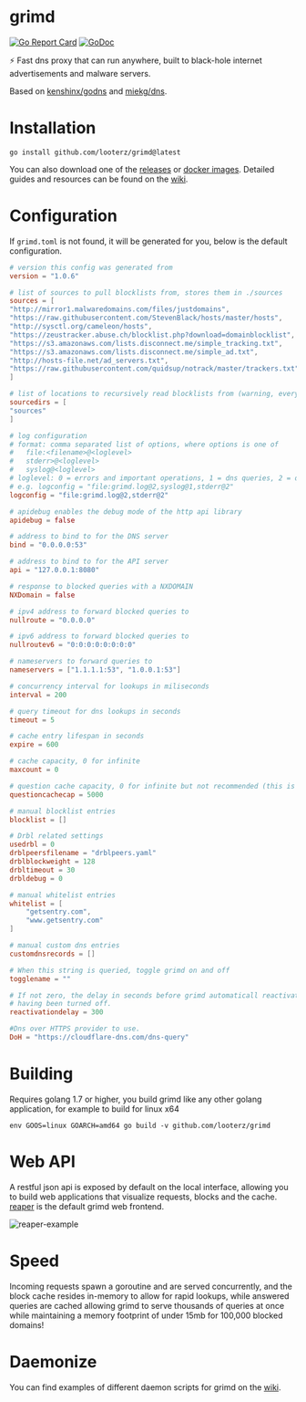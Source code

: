 # grimd
[![Go Report Card](https://goreportcard.com/badge/github.com/looterz/grimd?style=flat-square)](https://goreportcard.com/report/github.com/looterz/grimd)
[![GoDoc](https://img.shields.io/badge/godoc-reference-blue.svg?style=flat-square)](http://godoc.org/github.com/looterz/grimd)

:zap: Fast dns proxy that can run anywhere, built to black-hole internet advertisements and malware servers.

Based on [kenshinx/godns](https://github.com/kenshinx/godns) and [miekg/dns](https://github.com/miekg/dns).

# Installation
```
go install github.com/looterz/grimd@latest
```

You can also download one of the [releases](https://github.com/looterz/grimd/releases) or [docker images](https://github.com/looterz/grimd/pkgs/container/grimd). Detailed guides and resources can be found on the [wiki](https://github.com/looterz/grimd/wiki).

# Configuration
If ```grimd.toml``` is not found, it will be generated for you, below is the default configuration.
```toml
# version this config was generated from
version = "1.0.6"

# list of sources to pull blocklists from, stores them in ./sources
sources = [
"http://mirror1.malwaredomains.com/files/justdomains",
"https://raw.githubusercontent.com/StevenBlack/hosts/master/hosts",
"http://sysctl.org/cameleon/hosts",
"https://zeustracker.abuse.ch/blocklist.php?download=domainblocklist",
"https://s3.amazonaws.com/lists.disconnect.me/simple_tracking.txt",
"https://s3.amazonaws.com/lists.disconnect.me/simple_ad.txt",
"http://hosts-file.net/ad_servers.txt",
"https://raw.githubusercontent.com/quidsup/notrack/master/trackers.txt"
]

# list of locations to recursively read blocklists from (warning, every file found is assumed to be a hosts-file or domain list)
sourcedirs = [
"sources"
]

# log configuration
# format: comma separated list of options, where options is one of 
#   file:<filename>@<loglevel>
#   stderr>@<loglevel>
#   syslog@<loglevel>
# loglevel: 0 = errors and important operations, 1 = dns queries, 2 = debug
# e.g. logconfig = "file:grimd.log@2,syslog@1,stderr@2"
logconfig = "file:grimd.log@2,stderr@2"

# apidebug enables the debug mode of the http api library
apidebug = false

# address to bind to for the DNS server
bind = "0.0.0.0:53"

# address to bind to for the API server
api = "127.0.0.1:8080"

# response to blocked queries with a NXDOMAIN
NXDomain = false

# ipv4 address to forward blocked queries to
nullroute = "0.0.0.0"

# ipv6 address to forward blocked queries to
nullroutev6 = "0:0:0:0:0:0:0:0"

# nameservers to forward queries to
nameservers = ["1.1.1.1:53", "1.0.0.1:53"]

# concurrency interval for lookups in miliseconds
interval = 200

# query timeout for dns lookups in seconds
timeout = 5

# cache entry lifespan in seconds
expire = 600

# cache capacity, 0 for infinite
maxcount = 0

# question cache capacity, 0 for infinite but not recommended (this is used for storing logs)
questioncachecap = 5000

# manual blocklist entries
blocklist = []

# Drbl related settings
usedrbl = 0
drblpeersfilename = "drblpeers.yaml"
drblblockweight = 128
drbltimeout = 30
drbldebug = 0

# manual whitelist entries
whitelist = [
	"getsentry.com",
	"www.getsentry.com"
]

# manual custom dns entries
customdnsrecords = []

# When this string is queried, toggle grimd on and off
togglename = ""

# If not zero, the delay in seconds before grimd automaticall reactivates after
# having been turned off.
reactivationdelay = 300

#Dns over HTTPS provider to use.
DoH = "https://cloudflare-dns.com/dns-query"
```

# Building
Requires golang 1.7 or higher, you build grimd like any other golang application, for example to build for linux x64
```shell
env GOOS=linux GOARCH=amd64 go build -v github.com/looterz/grimd
```

# Web API
A restful json api is exposed by default on the local interface, allowing you to build web applications that visualize requests, blocks and the cache. [reaper](https://github.com/looterz/reaper) is the default grimd web frontend.

![reaper-example](http://i.imgur.com/oXLtqSz.png)

# Speed
Incoming requests spawn a goroutine and are served concurrently, and the block cache resides in-memory to allow for rapid lookups, while answered queries are cached allowing grimd to serve thousands of queries at once while maintaining a memory footprint of under 15mb for 100,000 blocked domains!

# Daemonize
You can find examples of different daemon scripts for grimd on the [wiki](https://github.com/looterz/grimd/wiki/Daemon-Scripts).
